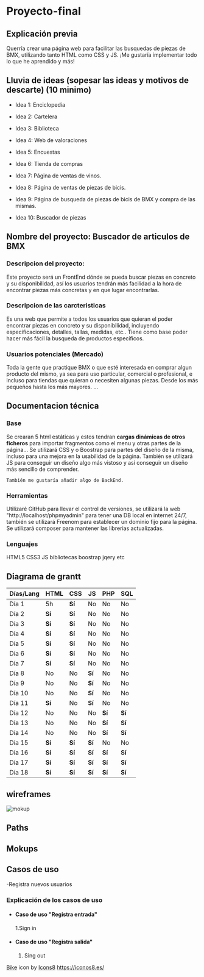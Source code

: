 # Proyecto-final

## Explicación previa

Querría crear una página web para facilitar las busquedas de piezas de BMX, utilizando tanto HTML como CSS y JS. ¡Me gustaría implementar todo lo que he aprendido y más!

## Lluvia de ideas (sopesar las ideas y motivos de descarte) (10 minimo)

- Idea 1:
  Enciclopedia

- Idea 2:
  Cartelera

- Idea 3:
  Biblioteca

- Idea 4:
  Web de valoraciones

- Idea 5:
  Encuestas

- Idea 6:
  Tienda de compras

- Idea 7:
  Página de ventas de vinos.

- Idea 8:
  Página de ventas de piezas de bicis.

- Idea 9:
  Página de busqueda de piezas de bicis de BMX y compra de las mismas.

- Idea 10:
  Buscador de piezas

## Nombre del proyecto: **Buscador de articulos de BMX**

### Descripcion del proyecto:

Este proyecto será un FrontEnd dónde se pueda buscar piezas en concreto y su disponibilidad, así los usuarios tendrán más facilidad a la hora de encontrar piezas más concretas y en que lugar encontrarlas.

### Descripcion de las carcteristicas

Es una web que permite a todos los usuarios que quieran el poder encontrar piezas en concreto y su disponibilidad, incluyendo especificaciones, detalles, tallas, medidas, etc.. Tiene como base poder hacer más fácil la busqueda de productos específicos.

### Usuarios potenciales (Mercado)

Toda la gente que practique BMX o que esté interesada en comprar algun producto del mismo, ya sea para uso particular, comercial o profesional, e incluso para tiendas que quieran o necesiten algunas piezas. Desde los más pequeños hasta los más mayores.
...

## Documentacion técnica

### Base

Se crearan 5 html estáticas y estos tendran **cargas dinámicas de otros ficheros** para importar fragmentos como el menu y otras partes de la página...
Se utilizará CSS y o Boostrap para partes del diseño de la misma, incluso para una mejora en la usabilidad de la página.
También se utilizará JS para conseguir un diseño algo más vistoso y así conseguir un diseño más sencillo de comprender.

`También me gustaría añadir algo de BackEnd.`

### Herramientas

Utilizaré GitHub para llevar el control de versiones, se utilizará la web "http://localhost/phpmyadmin" para tener una DB local en internet 24/7, también se utilizará Freenom para establecer un dominio fijo para la página.
Se utilizará composer para mantener las librerias actualizadas.

### Lenguajes

HTML5
CSS3
JS
bibliotecas
boostrap
jqery
etc

## Diagrama de grantt

| Días/Lang | HTML   | CSS    | JS     | PHP    | SQL    |
| --------- | ------ | ------ | ------ | ------ | ------ |
| Día 1     | 5h     | **Sí** | No     | No     | No     |
| Día 2     | **Sí** | **Sí** | No     | No     | No     |
| Día 3     | **Sí** | **Sí** | No     | No     | No     |
| Día 4     | **Sí** | **Sí** | No     | No     | No     |
| Día 5     | **Sí** | **Sí** | No     | No     | No     |
| Día 6     | **Sí** | **Sí** | No     | No     | No     |
| Día 7     | **Sí** | **Sí** | No     | No     | No     |
| Día 8     | No     | No     | **Sí** | No     | No     |
| Día 9     | No     | No     | **Sí** | No     | No     |
| Día 10    | No     | No     | **Sí** | No     | No     |
| Día 11    | **Sí** | No     | **Sí** | No     | No     |
| Día 12    | No     | No     | No     | **Sí** | **Sí** |
| Día 13    | No     | No     | No     | **Sí** | **Sí** |
| Día 14    | No     | No     | No     | **Sí** | **Sí** |
| Día 15    | **Sí** | **Sí** | **Sí** | No     | No     |
| Día 16    | **Sí** | **Sí** | **Sí** | **Sí** | **Sí** |
| Día 17    | **Sí** | **Sí** | **Sí** | **Sí** | **Sí** |
| Día 18    | **Sí** | **Sí** | **Sí** | **Sí** | **Sí** |

## wireframes

![mokup](./loquesea/algo/yata.jpeg)

## Paths

## Mokups

## Casos de uso

-Registra nuevos usuarios

### Explicación de los casos de uso

- #### Caso de uso "Registra entrada"

  1.Sign in

- #### Caso de uso "Registra salida"

  1. Sing out

<a target="_blank" href="https://icons8.com/icon/2x72OL1NCyry/bike">Bike</a> icon by <a target="_blank" href="https://icons8.com">Icons8</a>
https://iconos8.es/
